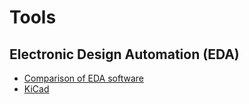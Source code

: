 # Tools
## Electronic Design Automation (EDA)
* [Comparison of EDA software](https://en.wikipedia.org/wiki/Comparison_of_EDA_software)
* [KiCad](https://en.wikipedia.org/wiki/KiCad)
